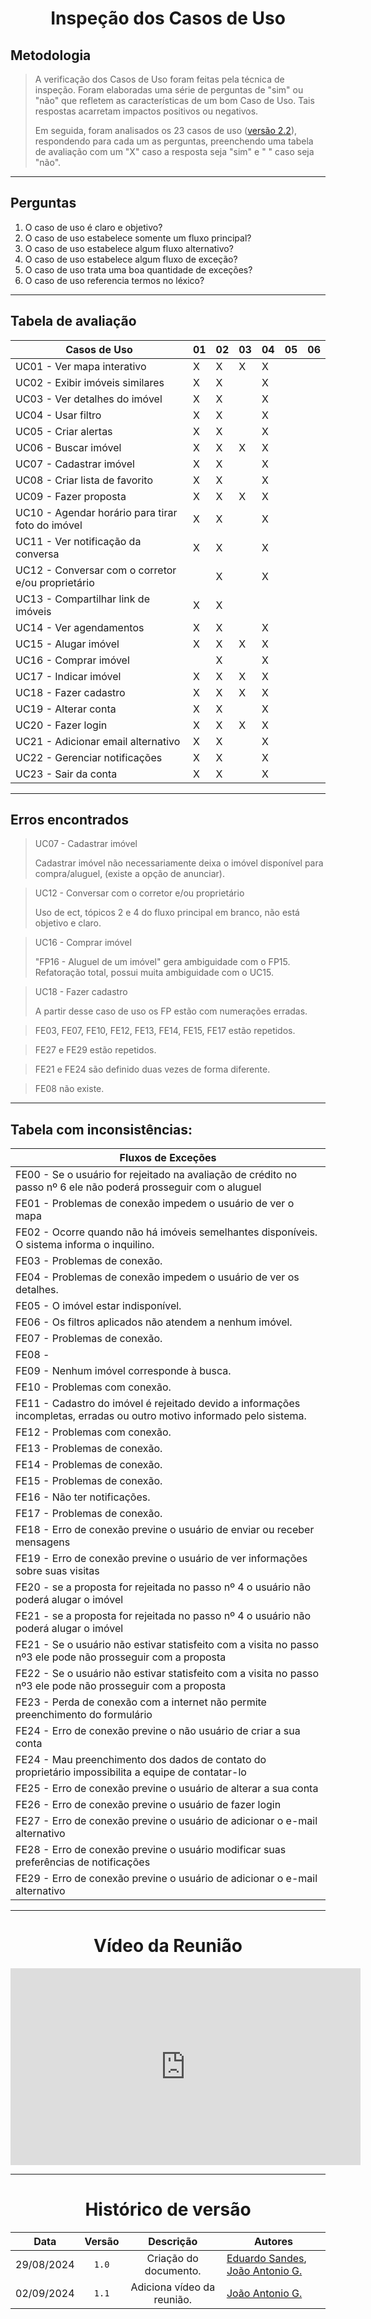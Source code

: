 <center>

# Inspeção dos Casos de Uso

</center>

## Metodologia

> A verificação dos Casos de Uso foram feitas pela técnica de inspeção. Foram elaboradas uma série de perguntas de "sim" ou "não" que refletem as características de um bom Caso de Uso. Tais respostas acarretam impactos positivos ou negativos.
>
> Em seguida, foram analisados os 23 casos de uso ([versão 2.2](../Modulo-2/casos-uso.md)), respondendo para cada um as perguntas, preenchendo uma tabela de avaliação com um "X" caso a resposta seja "sim" e " " caso seja "não". 

---

## Perguntas

1. O caso de uso é claro e objetivo?
2. O caso de uso estabelece somente um fluxo principal?
3. O caso de uso estabelece algum fluxo alternativo?
4. O caso de uso estabelece algum fluxo de exceção?
5. O caso de uso trata uma boa quantidade de exceções?
6. O caso de uso referencia termos no léxico?

---

## Tabela de avaliação


<div style="margin: 0 auto; width: fit-content;">

| Casos de Uso                                      | 01  | 02  | 03  | 04  | 05  | 06  |
| ------------------------------------------------- | --- | --- | --- | --- | --- | --- |
| UC01 - Ver mapa interativo                        | X   | X   | X   | X   |     |     |
| UC02 - Exibir imóveis similares                   | X   | X   |     | X   |     |     |
| UC03 - Ver detalhes do imóvel                     | X   | X   |     | X   |     |     |
| UC04 - Usar filtro                                | X   | X   |     | X   |     |     |
| UC05 - Criar alertas                              | X   | X   |     | X   |     |     |
| UC06 - Buscar imóvel                              | X   | X   | X   | X   |     |     |
| UC07 - Cadastrar imóvel                           | X   | X   |     | X   |     |     |
| UC08 - Criar lista de favorito                    | X   | X   |     | X   |     |     |
| UC09 - Fazer proposta                             | X   | X   | X   | X   |     |     |
| UC10 - Agendar horário para tirar foto do imóvel  | X   | X   |     | X   |     |     |
| UC11 - Ver notificação da conversa                | X   | X   |     | X   |     |     |
| UC12 - Conversar com o corretor e/ou proprietário |     | X   |     | X   |     |     |
| UC13 - Compartilhar link de imóveis               | X   | X   |     |     |     |     |
| UC14 - Ver agendamentos                           | X   | X   |     | X   |     |     |
| UC15 - Alugar imóvel                              | X   | X   | X   | X   |     |     |
| UC16 - Comprar imóvel                             |     | X   |     | X   |     |     |
| UC17 - Indicar imóvel                             | X   | X   | X   | X   |     |     |
| UC18 - Fazer cadastro                             | X   | X   | X   | X   |     |     |
| UC19 - Alterar conta                              | X   | X   |     | X   |     |     |
| UC20 - Fazer login                                | X   | X   | X   | X   |     |     |
| UC21 - Adicionar email alternativo                | X   | X   |     | X   |     |     |
| UC22 - Gerenciar notificações                     | X   | X   |     | X   |     |     |
| UC23 - Sair da conta                              | X   | X   |     | X   |     |     |

</div>

---

## Erros encontrados

> UC07 - Cadastrar imóvel 
> 
> Cadastrar imóvel não necessariamente deixa o imóvel disponível para compra/aluguel, (existe a opção de anunciar).

> UC12 - Conversar com o corretor e/ou proprietário 
> 
> Uso de ect, tópicos 2 e 4 do fluxo principal em branco, não está objetivo e claro.

> UC16 - Comprar imóvel
> 
> "FP16 - Aluguel de um imóvel" gera ambiguidade com o FP15.
> Refatoração total, possui muita ambiguidade com o UC15.

> UC18 - Fazer cadastro 
> 
> A partir desse caso de uso os FP estão com numerações erradas.

> FE03, FE07, FE10, FE12, FE13, FE14, FE15, FE17 estão repetidos.

> FE27 e FE29 estão repetidos.

> FE21 e FE24 são definido duas vezes de forma diferente.

> FE08 não existe.

---

## Tabela com inconsistências:

<div style="margin: 0 auto; width: fit-content;">

| Fluxos de Exceções                                                                                                      |
| ----------------------------------------------------------------------------------------------------------------------- |
| FE00 - Se o usuário for rejeitado na avaliação de crédito no passo nº 6 ele não poderá prosseguir com o aluguel         |
| FE01 - Problemas de conexão impedem o usuário de ver o mapa                                                             |
| FE02 - Ocorre quando não há imóveis semelhantes disponíveis. O sistema informa o inquilino.                             |
| FE03 - Problemas de conexão.                                                                                            |
| FE04 - Problemas de conexão impedem o usuário de ver os detalhes.                                                       |
| FE05 - O imóvel estar indisponível.                                                                                     |
| FE06 - Os filtros aplicados não atendem a nenhum imóvel.                                                                |
| FE07 - Problemas de conexão.                                                                                            |
| FE08 -                                                                                                                  |
| FE09 - Nenhum imóvel corresponde à busca.                                                                               |
| FE10 - Problemas com conexão.                                                                                           |
| FE11 - Cadastro do imóvel é rejeitado devido a informações incompletas, erradas ou outro motivo informado pelo sistema. |
| FE12 - Problemas com conexão.                                                                                           |
| FE13 - Problemas de conexão.                                                                                            |
| FE14 - Problemas de conexão.                                                                                            |
| FE15 - Problemas de conexão.                                                                                            |
| FE16 - Não ter notificações.                                                                                            |
| FE17 - Problemas de conexão.                                                                                            |
| FE18 - Erro de conexão previne o usuário de enviar ou receber mensagens                                                 |
| FE19 - Erro de conexão previne o usuário de ver informações sobre suas visitas                                          |
| FE20 - se a proposta for rejeitada no passo nº 4 o usuário não poderá alugar o imóvel                                   |
| FE21 - se a proposta for rejeitada no passo nº 4 o usuário não poderá alugar o imóvel                                   |
| FE21 - Se o usuário não estivar statisfeito com a visita no passo nº3 ele pode não prosseguir com a proposta            |
| FE22 - Se o usuário não estivar statisfeito com a visita no passo nº3 ele pode não prosseguir com a proposta            |
| FE23 - Perda de conexão com a internet não permite preenchimento do formulário                                          |
| FE24 - Erro de conexão previne o não usuário de criar a sua conta                                                       |
| FE24 - Mau preenchimento dos dados de contato do proprietário impossibilita a equipe de contatar-lo                     |
| FE25 - Erro de conexão previne o usuário de alterar a sua conta                                                         |
| FE26 - Erro de conexão previne o usuário de fazer login                                                                 |
| FE27 - Erro de conexão previne o usuário de adicionar o e-mail alternativo                                              |
| FE28 - Erro de conexão previne o usuário modificar suas preferências de notificações                                    |
| FE29 - Erro de conexão previne o usuário de adicionar o e-mail alternativo                                              |

</div>

---
<center>

# Vídeo da Reunião

</center>

<iframe width="560" height="315" src="https://www.youtube.com/embed/c8DspIL_dfk?si=6j9YVg8RAvsAy5uO" title="YouTube video player" frameborder="0" allow="accelerometer; autoplay; clipboard-write; encrypted-media; gyroscope; picture-in-picture; web-share" referrerpolicy="strict-origin-when-cross-origin" allowfullscreen></iframe>


---

<center>

# Histórico de versão

</center>

<div style="margin: 0 auto; width: fit-content;">

|    Data    | Versão |         Descrição          | Autores                                                                                              |
|:----------:|:------:|:--------------------------:|------------------------------------------------------------------------------------------------------|
| 29/08/2024 | `1.0`  |   Criação do documento.    | [Eduardo Sandes](https://github.com/DiceRunner714), [João Antonio G.](https://github.com/joaoseisei) |
| 02/09/2024 | `1.1`  | Adiciona vídeo da reunião. | [João Antonio G.](https://github.com/joaoseisei)                                                     |

</div>

